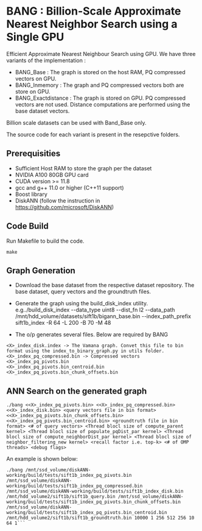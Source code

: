 # BANG : Billion-Scale Approximate Nearest Neighbor Search using a Single GPU

Efficient Approximate Nearest Neighbour Search using GPU. We have three variants of the implementation :
* BANG_Base : The graph is stored on the host RAM, PQ compressed vectors on GPU.
* BANG_Inmemory : The graph and PQ compressed vectors both are store on GPU.
* BANG_Exactdistance : The graph is stored on GPU. PQ compressed vectors are not used. Distance computations are performed using the base dataset vectors.

Billion scale datasets can be used with Band_Base only.

The source code for each variant is present in the resepctive folders.

## Prerequisities
* Sufficient Host RAM to store the graph per the dataset
* NVIDIA A100 80GB GPU card
* CUDA version >= 11.8
* gcc and g++ 11.0 or higher (C++11 support)
* Boost library
* DiskANN (follow the instruction in https://github.com/microsoft/DiskANN)

## Code Build

Run Makefile to build the code.
```
make 
```

## Graph Generation
* Download the base dataset from the respective dataset repository. The base dataset, query vectors and the groundtruth files.
* Generate the graph using the build_disk_index utility.
e.g../build_disk_index --data_type uint8 --dist_fn l2 --data_path /mnt/hdd_volume/datasets/sift1b/bigann_base.bin --index_path_prefix sift1b_index -R 64 -L 200 -B 70 -M 48

* The o/p generates several files. Below are required by BANG
```
<X>_index_disk.index -> The Vamana graph. Convet this file to bin format using the index_to_binary_graph.py in utils folder.
<X>_index_pq_compressed.bin -> Compressed vectors
<X>_index_pq_pivots.bin 
<X>_index_pq_pivots.bin_centroid.bin
<X>_index_pq_pivots.bin_chunk_offsets.bin
```
## ANN Search on the generated graph

```
./bang <<X>_index_pq_pivots.bin> <<X>_index_pq_compressed.bin> <<X>_index_disk.bin> <query vectors file in bin format> <<X>_index_pq_pivots.bin_chunk_offsets.bin> <<X>_index_pq_pivots.bin_centroid.bin> <groundtruth file in bin format> <# of query vectors> <Thread blocl size of compute_parent kernel> <Thread blocl size of populate_pqDist_par kernel> <Thread blocl size of compute_neighborDist_par kernel> <Thread blocl size of neighbor_filtering_new kernel> <recall factor i.e. top-k> <# of OMP threads> <debug flags>

```
An example is shown below:

```
./bang /mnt/ssd_volume/diskANN-working/build/tests/sift1b_index_pq_pivots.bin  /mnt/ssd_volume/diskANN-working/build/tests/sift1b_index_pq_compressed.bin /mnt/ssd_volume/diskANN-working/build/tests/sift1b_index_disk.bin  /mnt/hdd_volume2/sift1b/sift1b_query.bin /mnt/ssd_volume/diskANN-working/build/tests/sift1b_index_pq_pivots.bin_chunk_offsets.bin /mnt/ssd_volume/diskANN-working/build/tests/sift1b_index_pq_pivots.bin_centroid.bin  /mnt/hdd_volume2/sift1b/sift1b_groundtruth.bin 10000 1 256 512 256 10 64 1```




